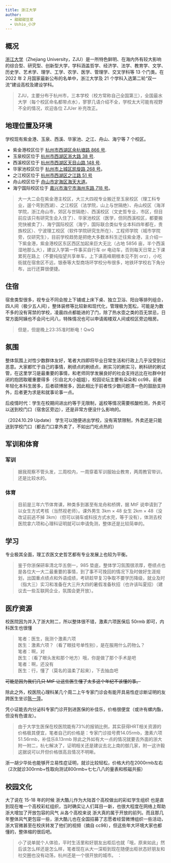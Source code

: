 ```yaml
---
title: 浙江大学
author:
  - 甜甜甜豆浆
  - Ushio_小汐
---
```


## 概况

[浙江大学](https://www.zju.edu.cn)（Zhejiang University，ZJU）是一所特色鲜明、在海内外有较大影响的综合型、研究型、创新型大学，学科涵盖哲学、经济学、法学、教育学、文学、历史学、艺术学、理学、工学、农学、医学、管理学、交叉学科等 13 个门类。在 2022 年 2 月国家最新公布的名单中，浙江大学及 21 个学科入选第二轮“双一流”建设高校及建设学科。

> ZJU，主要分布于杭州市，三本学校（校方常称自己全国第三），全国最水大学（每个校区命名都带点水），寥寥几语介绍不全，学校太大可能有视野不全的情况，欢迎各位 ZJUer 补充改正。

## 地理位置及环境

学校现有紫金港、玉泉、西溪、华家池、之江、舟山、海宁等 7 个校区。

- 紫金港校区位于 [杭州市西湖区余杭塘路 866 号](https://amap.com/place/B0FFF5UEF2).
- 玉泉校区位于 [杭州市西湖区浙大路 38 号](https://amap.com/place/B023B02GYJ).
- 西溪校区位于 [杭州市西湖区天目山路 148 号](https://amap.com/place/B0FFF5UGK4).
- 华家池校区位于 [杭州市上城区凯旋路 268 号](https://amap.com/place/B0FFF647JI)。
- 之江校区位于 [杭州市西湖区之江路 51 号](https://amap.com/place/B0FFFDSZKV)
- 舟山校区位于 [舟山市定海区海天大道](https://amap.com/place/B024464ZQI)。
- 海宁国际校区位于 [嘉兴市海宁市海州东路 718 号](https://amap.com/place/B0FFGKMBM1)。

>大一大二会在紫金港主校区，大三大四视专业搬迁至玉泉校区（理工科专业，遛个弯到西湖）、之江校区（法学院，山上与世隔绝）、舟山校区（海洋学院，浙江舟山市，郊区与世隔绝）、西溪校区（文史哲专业，市区，但目前应该只有研究生会入住了）、华家池校区（医学，但同西溪校区，都要搬完快被卖了）、海宁国际校区（海宁，国际联合类似专业本科四年都在，贵族校区）、宁波理工校区（软件学院研究生所在）、工程师学院（城市学院旁，仅研究生），目前学校趋势是把绝大多数本科生迁往紫金港，主介绍一下紫金港，紫金港校区东区西区加起来巨大无比（占地 5856 亩，半个西溪湿地那么大），建议入学第一件事买自行车 or 电动车，否则每天日常上下课累死在路上（不要纯指望共享单车，上下课高峰期根本见不到 orz），小吃街就在宿舍区不远，银泰等大型商场环学校分布很多，地铁环学校右下角分布，出行还算很便捷。

## 住宿

宿舍类型很多，视专业不同会按上下铺或上床下桌、独立卫浴、阳台等排列组合，四人间（极少五人间），整体装修等比较新和现代化，管理极为宽松，可能是为数不多的没有宵禁的学校，凌晨四点都能进的了门，除了热水壶之类的百无禁忌，日常方面阿姨也不会问七问八，特殊情况也可以申请阁楼双人间或校区旁边租房。

> 但是，但是晚上23:35准时断电！QwQ

## 氛围

整体氛围上对性少数群体友好，笔者大四即将毕业日常生活和行政上几乎没受到过恶意。大家都忙于自己的事情，刷绩点的刷绩点，刷实习的刷实习，刷科研的刷试管，在这里学习是最重要的事情，和老师同学发展良好的社会支持远比在社群中封闭的抱团取暖重要得多（引自北大小姐姐），校园论坛主要有朵朵和 cc98，前者年轻化本科生居多，后者硕博居多，因此相比于前者性少数问题清一色的鼓励支持外，后者更为求是和就事论事一点。

后疫情时代：学生在校期间进出约等于无限制，返校等情况需要核酸检测，外卖可以送到校门口（宿舍区旁边），还是非常方便没什么影响的。

（2024.10.29 Update）
学生可以随便进出学校，没有宵禁限制，外卖还是只能送到学校门口（都去门口拿外卖了，不如出门吃点热的）

## 军训和体育

### 军训

>据我观察不管头发，三周校内，一周穿着军训服始业教育，两周教官带训，还是比较水的。

### 体育

>目前是三年六节体育课，种类多到甚至有龙舟和桥牌，据 MtF 说申请到了以女生方式考核（当然视老师）。课外男生 3km × 48 女生 2km × 48（没改证前逃不掉 3km）（但可以骑车或科技方式水完，等于没有），体测去校医院拿六项和心理科证明就可以申请免测，整体还是比较简单的。

## 学习

专业极其全面，理工农医文史哲艺都有专业发展上也较为平衡。

> 鉴于你浙保研率清北华五倒一，985 垫底，整体学习氛围很浓厚，卷绩点也是各位大一大二最重要的事情，到了事不可挽回的情况下及时做好生涯规划，出国重点绩点和外语成绩，考研趁早复习争取不要学历降级，就业及时（指大三）实习和准备在大三升大四的暑假准备秋招（也许该叫夏招）（建议去一些互联网企业，氛围会更开放）。

## 医疗资源

校医院因为并入了浙大附二，所以整体很不错，激素六项医保后 50rmb 即可，内科医生也很懂

   >笔者：医生，我测个激素六项 \
   >医生：激素六项？（看了眼挂号单性别），是在服用什么药物么？ \
   >笔者：啊，对 \
   >医生：（看了眼头发和那个地方）哦，你是做了那个手术是吧 \
   >笔者：啊，还没有 \
   >医生：行，懂了（莫名的温柔了起来），下去抽血吧

~~可能是因为我们几只 MtF 让这些医生懂了太多这个年纪不该懂的事。~~

除此之外，校医院心理科某几个周二上午专家门诊会有能开具易性症诊断证明的友跨医生坐诊[陈一萍](https://mtf.wiki/zh-cn/docs/psyco/zhejiang/sahzu/)。

凭小证能去内分泌科专家门诊开到进医保的补佳乐，价格很便宜（或许有螺内酯，但没有色谱龙）。

> 由于大学生医保在校医院能有73%的报销比例，其实获得HRT相关资源的价格极其便宜，笔者自己的价格是：专家门诊挂号费14.05rmb，激素六项51.56rmb，补佳乐8.13rmb
除此之外如有大一点的情况就要去外面的浙大附一附二，杭七解决了，证明相关还是建议去北上南的御几家，附一这许毅这据说可以开但价格很高且情况不明晰。

浙一胡少华处也能够开立易性症证明，就诊比较轻松，价格大约在2000rmb左右（2次就诊300rmb+性取向测试800rmb+七七八八的量表和核磁共振）
## 校园文化

大了说在 15-18 年的时候 浙大酷儿作为大陆首个高校做出的彩虹学生组织 也是直到现在唯一个高校彩虹组织，当时确实让人们耳目一新，也很大程度在网络上帮助浙大增加了开放包容的风气 从各个高校来说 浙大真的属于开放的前列。而且那几年整体风气更包容一些，浙大酷儿也在全国招募了志愿者经营微博组织一些活动，浙大官微甚至在校庆转发了他们的视频（摘自 cc98），但这些年大环境大家也都懂的，整体缩的很后吧。

>小了说单就个人体验，平时生活里和好朋友出柜后也就「哦，原来如此」然后该怎么样还是怎么样，笔者现在从大一深柜到现在随便出柜状态好朋友和社交圈也没有动荡，杭州还是一个很开放的城市。
：
